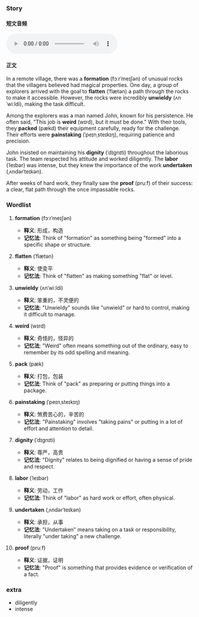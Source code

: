 ### Story

#### 短文音频

<audio controls>
<source src="/audios/2024-05-22.mp3" type="audio/mpeg"> 
<source src="./audios/2024-05-22.mp3" type="audio/mpeg">
Your browser does not support the audio element.
</audio>

#### 正文

In a remote village, there was a **formation** (fɔːrˈmeɪʃən) of unusual rocks that the villagers believed had magical properties. One day, a group of explorers arrived with the goal to **flatten** (ˈflætən) a path through the rocks to make it accessible. However, the rocks were incredibly **unwieldy** (ʌnˈwiːldi), making the task difficult.

Among the explorers was a man named John, known for his persistence. He often said, "This job is **weird** (wɪrd), but it must be done." With their tools, they **packed** (pækd) their equipment carefully, ready for the challenge. Their efforts were **painstaking** (ˈpeɪnˌsteɪkɪŋ), requiring patience and precision.

John insisted on maintaining his **dignity** (ˈdɪɡnɪti) throughout the laborious task. The team respected his attitude and worked diligently. The **labor** (ˈleɪbər) was intense, but they knew the importance of the work **undertaken** (ˌʌndərˈteɪkən).

After weeks of hard work, they finally saw the **proof** (pruːf) of their success: a clear, flat path through the once impassable rocks.

### Wordlist

1. **formation** (fɔːrˈmeɪʃən)
   - **释义**: 形成，构造
   - **记忆法**: Think of "formation" as something being "formed" into a specific shape or structure.

2. **flatten** (ˈflætən)
   - **释义**: 使变平
   - **记忆法**: Think of "flatten" as making something "flat" or level.

3. **unwieldy** (ʌnˈwiːldi)
   - **释义**: 笨重的，不灵便的
   - **记忆法**: "Unwieldy" sounds like "unwield" or hard to control, making it difficult to manage.

4. **weird** (wɪrd)
   - **释义**: 奇怪的，怪异的
   - **记忆法**: "Weird" often means something out of the ordinary, easy to remember by its odd spelling and meaning.

5. **pack** (pæk)
   - **释义**: 打包，包装
   - **记忆法**: Think of "pack" as preparing or putting things into a package.

6. **painstaking** (ˈpeɪnˌsteɪkɪŋ)
   - **释义**: 煞费苦心的，辛苦的
   - **记忆法**: "Painstaking" involves "taking pains" or putting in a lot of effort and attention to detail.

7. **dignity** (ˈdɪɡnɪti)
   - **释义**: 尊严，高贵
   - **记忆法**: "Dignity" relates to being dignified or having a sense of pride and respect.

8. **labor** (ˈleɪbər)
   - **释义**: 劳动，工作
   - **记忆法**: Think of "labor" as hard work or effort, often physical.

9. **undertaken** (ˌʌndərˈteɪkən)
   - **释义**: 承担，从事
   - **记忆法**: "Undertaken" means taking on a task or responsibility, literally "under taking" a new challenge.

10. **proof** (pruːf)
    - **释义**: 证据，证明
    - **记忆法**: "Proof" is something that provides evidence or verification of a fact.

 ### extra

* diligently
* intense